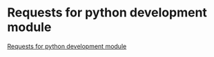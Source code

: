 # Requests for python development module
[Requests for python development module](https://aiwithcloud.com/2022/09/16/requests_for_python_development_module/)